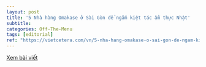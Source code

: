```yaml
---
layout: post
title: '5 Nhà hàng Omakase ở Sài Gòn để ngắm kiệt tác ẩm thực Nhật'
subtitle: 
categories: Off-The-Menu
tags: [editorial]
ref: "https://vietcetera.com/vn/5-nha-hang-omakase-o-sai-gon-de-ngam-kiet-tac-am-thuc-nhat"
---
```

[Xem bài viết](https://vietcetera.com/vn/5-nha-hang-omakase-o-sai-gon-de-ngam-kiet-tac-am-thuc-nhat)
